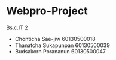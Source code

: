 # Webpro-Project
Bs.c.IT 2
- Chonticha Sae-jiw    60130500018
- Thanatcha Sukapunpan 60130500039  
- Budsakorn Porananun  60130500047
